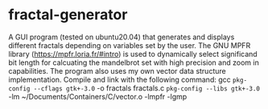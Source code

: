 # fractal-generator
A GUI program (tested on ubuntu20.04) that generates and displays different fractals depending on variables set by the user.
The GNU MPFR library (https://mpfr.loria.fr/#intro)  is used to dynamically select significand bit length for calcuating the mandelbrot set with high precision and zoom in capabilities. The program also uses my own vector data structure implementation.
Compile and link with the following command: gcc `pkg-config --cflags gtk+-3.0` -o fractals fractals.c `pkg-config --libs gtk+-3.0` -lm ~/Documents/Containers/C/vector.o -lmpfr -lgmp
